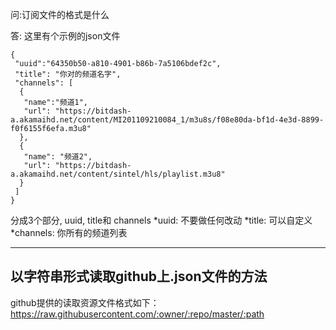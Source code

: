 问:订阅文件的格式是什么

答: 这里有个示例的json文件
 
~~~  
{
 "uuid":"64350b50-a810-4901-b86b-7a5106bdef2c",
 "title": "你对的频道名字",
 "channels": [
  {
   "name":"频道1",
   "url": "https://bitdash-a.akamaihd.net/content/MI201109210084_1/m3u8s/f08e80da-bf1d-4e3d-8899-f0f6155f6efa.m3u8"
  },
  {
   "name": "频道2",
   "url": "https://bitdash-a.akamaihd.net/content/sintel/hls/playlist.m3u8"
  }
 ]
}
~~~
  
分成3个部分, uuid, title和 channels
*uuid: 不要做任何改动
*title: 可以自定义
*channels: 你所有的频道列表

<hr/>

## 以字符串形式读取github上.json文件的方法
github提供的读取资源文件格式如下：
https://raw.githubusercontent.com/:owner/:repo/master/:path

